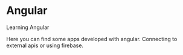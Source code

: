 # Angular
Learning Angular

Here you can find some apps developed with angular. Connecting to external apis or using firebase.
